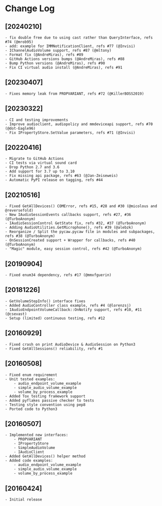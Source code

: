# Change Log

## [20240210]
    - fix double free due to using cast rather than QueryInterface, refs #74 (@mrob95)
    - add: example for IMMNotificationClient, refs #77 (@Invisi)
    - IChannelAudioVolume support, refs #87 (@mltony)
    - Format fix (@AndreMiras), refs #89
    - GitHub Actions versions bumps (@AndreMiras), refs #88
    - Bump Python versions (@AndreMiras), refs #90
    - Fix CI virtual audio install (@AndreMiras), refs #91

## [20230407]
    - Fixes memory leak from PROPVARIANT, refs #72 (@KillerBOSS2019)

## [20230322]
    - CI and testing improvements
    - Improve audioclient, audiopolicy and mmdeviceapi support, refs #70 (@dot-Eagle96)
    - Fix IPropertyStore.SetValue parameters, refs #71 (@Invisi)

## [20220416]
    - Migrate to GitHub Actions
    - CI tests via virtual sound card
    - Drop Python 2.7 and 3.6
    - Add support for 3.7 up to 3.10
    - Fix missing api package, refs #63 (@Jan-Zeiseweis)
    - Automatic PyPI release on tagging, refs #44

## [20210516]
    - Fixed GetAllDevices() COMError, refs #15, #28 and #30 (@micolous and @reversefold)
    - New IAudioSessionEvents callbacks support, refs #27, #36 (@TurboAnonym)
    - IAudioSessionControl GetState fix, refs #32, #37 (@TurboAnonym)
    - Adding AudioUtilities.GetMicrophone(), refs #39 (@alebzk)
    - Reorganize / Split the pycaw.pycaw file in modules and subpackages, refs #38 (@TurboAnonym)
    - OnSessionCreated support + Wrapper for callbacks, refs #40 (@TurboAnonym)
    - "Magic" module, easy session control, refs #42 (@TurboAnonym)

## [20190904]
    - Fixed enum34 dependency, refs #17 (@mmxfguerin)

## [20181226]
    - GetVolumeStepInfo() interface fixes
    - Added AudioController class example, refs #4 (@lorenzsj)
    - IAudioEndpointVolumeCallback::OnNotify support, refs #10, #11 (@csevast)
    - Setup (limited) continuous testing, refs #12

## [20160929]
    - Fixed crash on print AudioDevice & AudioSession on Python3
    - Fixed GetAllSessions() reliability, refs #1

## [20160508]
    - Fixed enum requirement
    - Unit tested examples:
        - audio_endpoint_volume_example
        - simple_audio_volume_example
        - volume_by_process_example
    - Added Tox testing framework support
    - Added pyflakes passive checker to tests
    - Testing style convention using pep8
    - Ported code to Python3

## [20160507]
    - Implemented new interfaces:
        - PROPVARIANT
        - IPropertyStore
        - SimpleAudioVolume
        - IAudioClient
    - Added GetAllDevices() helper method
    - Added code examples:
        - audio_endpoint_volume_example
        - simple_audio_volume_example
        - volume_by_process_example

## [20160424]
    - Initial release
